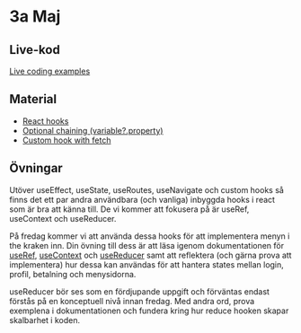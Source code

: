 # 3a Maj 

## Live-kod

[Live coding examples](live-coding/)

## Material
- [React hooks](https://react.dev/reference/react)
- [Optional chaining (variable?.property)](https://developer.mozilla.org/en-US/docs/Web/JavaScript/Reference/Operators/Optional_chaining)
- [Custom hook with fetch](https://dev.to/keyurparalkar/creating-custom-hook-for-fetching-data-in-react-3mo3)

## Övningar
Utöver useEffect, useState, useRoutes, useNavigate och custom hooks så finns det ett par andra användbara (och vanliga) inbyggda hooks i react som är bra att känna till. De vi kommer att fokusera på är useRef, useContext och useReducer.

På fredag kommer vi att använda dessa hooks för att implementera menyn i the kraken inn. Din övning till dess är att läsa igenom dokumentationen för [useRef](https://react.dev/reference/react/useRef), [useContext](https://react.dev/reference/react/useContext) och [useReducer](https://react.dev/reference/react/useContext) samt att reflektera (och gärna prova att implementera) hur dessa kan användas för att hantera states mellan login, profil, betalning och menysidorna.

useReducer bör ses som en fördjupande uppgift och förväntas endast förstås på en konceptuell nivå innan fredag. Med andra ord, prova exemplena i dokumentationen och fundera kring hur reduce hooken skapar skalbarhet i koden.
